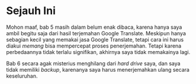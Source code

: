 # Sejauh Ini

Mohon maaf, bab 5 masih dalam belum enak dibaca, karena hanya saya ambil begitu saja dari hasil terjemahan
Google Translate. Meskipun hanya sebagian kecil yang memakai jasa Google Translate, tetapi cara ini harus
diakui _memang_ bisa mempercepat proses penerjemahan. Tetapi karena perbedaannya tidak terlalu signifikan,
akhirnya saya tidak memakainya lagi.

Bab 6 secara agak misterius menghilang dari _hard drive_ saya, dan saya tidak memiliki _backup_, karenanya
saya harus menerjemahkan ulang secara keseluruhan.

